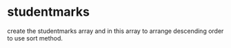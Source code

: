 # studentmarks
create the studentmarks array and in this array to arrange descending order to use sort method.
